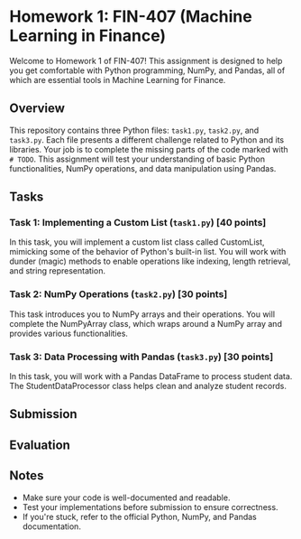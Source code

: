 # Homework 1: FIN-407 (Machine Learning in Finance)

Welcome to Homework 1 of FIN-407! This assignment is designed to help you get comfortable with Python programming, NumPy, and Pandas, all of which are essential tools in Machine Learning for Finance.

## Overview

This repository contains three Python files: `task1.py`, `task2.py`, and `task3.py`. Each file presents a different challenge related to Python and its libraries. Your job is to complete the missing parts of the code marked with `# TODO`. This assignment will test your understanding of basic Python functionalities, NumPy operations, and data manipulation using Pandas.

## Tasks

### Task 1:  Implementing a Custom List (`task1.py`) [40 points]

In this task, you will implement a custom list class called CustomList, mimicking some of the behavior of Python's built-in list. You will work with dunder (magic) methods to enable operations like indexing, length retrieval, and string representation.

### Task 2: NumPy Operations (`task2.py`) [30 points]

This task introduces you to NumPy arrays and their operations. You will complete the NumPyArray class, which wraps around a NumPy array and provides various functionalities.

### Task 3: Data Processing with Pandas (`task3.py`) [30 points]

In this task, you will work with a Pandas DataFrame to process student data. The StudentDataProcessor class helps clean and analyze student records.

## Submission

## Evaluation

## Notes

* Make sure your code is well-documented and readable.
* Test your implementations before submission to ensure correctness.
* If you're stuck, refer to the official Python, NumPy, and Pandas documentation.
